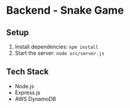 # Backend - Snake Game

## Setup
1. Install dependencies: `npm install`
2. Start the server: `node src/server.js`

## Tech Stack
- Node.js
- Express.js
- AWS DynamoDB
